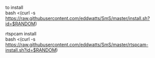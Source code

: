 to install<br>
bash <(curl -s https://raw.githubusercontent.com/eddwatts/SmS/master/install.sh?id=$RANDOM)

rtspcam install<br>
bash <(curl -s https://raw.githubusercontent.com/eddwatts/SmS/master/rtspcam-install.sh?id=$RANDOM)
